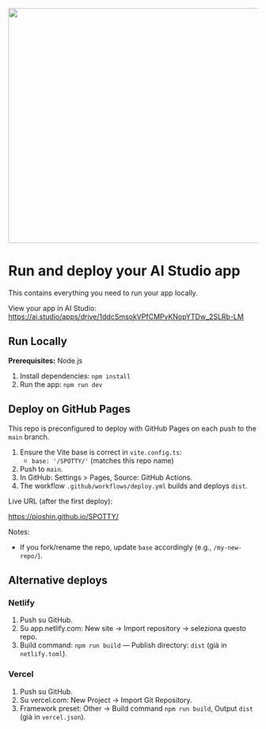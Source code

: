 <div align="center">
<img width="1200" height="475" alt="GHBanner" src="https://github.com/user-attachments/assets/0aa67016-6eaf-458a-adb2-6e31a0763ed6" />
</div>

# Run and deploy your AI Studio app

This contains everything you need to run your app locally.

View your app in AI Studio: https://ai.studio/apps/drive/1ddcSmsokVPfCMPvKNopYTDw_2SLRb-LM

## Run Locally

**Prerequisites:**  Node.js


1. Install dependencies:
   `npm install`
2. Run the app:
   `npm run dev`

## Deploy on GitHub Pages

This repo is preconfigured to deploy with GitHub Pages on each push to the `main` branch.

1. Ensure the Vite base is correct in `vite.config.ts`:
   - `base: '/SPOTTY/'` (matches this repo name)
2. Push to `main`.
3. In GitHub: Settings > Pages, Source: GitHub Actions.
4. The workflow `.github/workflows/deploy.yml` builds and deploys `dist`.

Live URL (after the first deploy):

https://pioshin.github.io/SPOTTY/

Notes:
- If you fork/rename the repo, update `base` accordingly (e.g., `/my-new-repo/`).

## Alternative deploys

### Netlify
1. Push su GitHub.
2. Su app.netlify.com: New site → Import repository → seleziona questo repo.
3. Build command: `npm run build` — Publish directory: `dist` (già in `netlify.toml`).

### Vercel
1. Push su GitHub.
2. Su vercel.com: New Project → Import Git Repository.
3. Framework preset: Other → Build command `npm run build`, Output `dist` (già in `vercel.json`).

